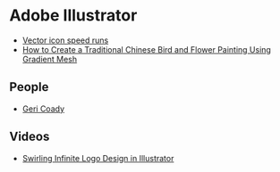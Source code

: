 # Adobe Illustrator

* [Vector icon speed runs](https://bjango.com/articles/iconspeedruns/)
* [How to Create a Traditional Chinese Bird and Flower Painting Using Gradient Mesh](https://design.tutsplus.com/tutorials/how-to-create-a-traditional-chinese-bird-and-flower-painting-in-adobe-illustrator--cms-27767)

## People

* [Geri Coady](http://www.hellogeri.com/)

## Videos

* [Swirling Infinite Logo Design in Illustrator](https://www.youtube.com/watch?v=m6aZg0nJX10)

